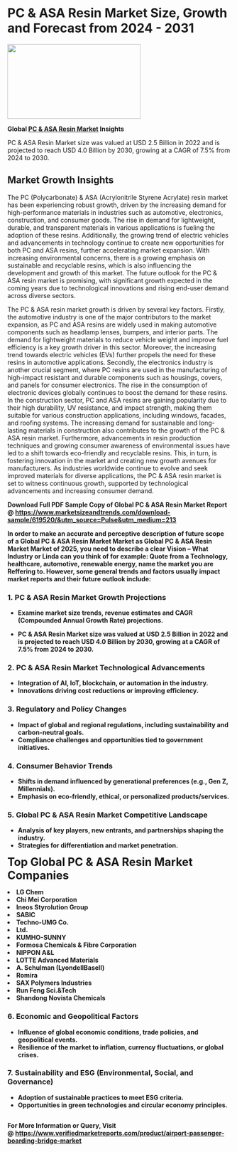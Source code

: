 <H1>PC & ASA Resin Market Size, Growth and Forecast from 2024 - 2031</H1><img class="aligncenter size-medium wp-image-584254" src="https://thirdeyenews.in/wp-content/uploads/2024/09/Global-Market-Research-300x168.jpeg" alt="" width="300" height="168" /><p><strong>Global&nbsp;<a href="https://www.marketsizeandtrends.com/download-sample/619520/&amp;utm_source=Pulse&amp;utm_medium=213">PC & ASA Resin Market</a> Insights</strong></p><p>PC & ASA Resin Market size was valued at USD 2.5 Billion in 2022 and is projected to reach USD 4.0 Billion by 2030, growing at a CAGR of 7.5% from 2024 to 2030.</p><p><h2>Market Growth Insights</h2> <p>The PC (Polycarbonate) & ASA (Acrylonitrile Styrene Acrylate) resin market has been experiencing robust growth, driven by the increasing demand for high-performance materials in industries such as automotive, electronics, construction, and consumer goods. The rise in demand for lightweight, durable, and transparent materials in various applications is fueling the adoption of these resins. Additionally, the growing trend of electric vehicles and advancements in technology continue to create new opportunities for both PC and ASA resins, further accelerating market expansion. With increasing environmental concerns, there is a growing emphasis on sustainable and recyclable resins, which is also influencing the development and growth of this market. The future outlook for the PC & ASA resin market is promising, with significant growth expected in the coming years due to technological innovations and rising end-user demand across diverse sectors.</p> <p><strong></strong></p> <p>The PC & ASA resin market growth is driven by several key factors. Firstly, the automotive industry is one of the major contributors to the market expansion, as PC and ASA resins are widely used in making automotive components such as headlamp lenses, bumpers, and interior parts. The demand for lightweight materials to reduce vehicle weight and improve fuel efficiency is a key growth driver in this sector. Moreover, the increasing trend towards electric vehicles (EVs) further propels the need for these resins in automotive applications. Secondly, the electronics industry is another crucial segment, where PC resins are used in the manufacturing of high-impact resistant and durable components such as housings, covers, and panels for consumer electronics. The rise in the consumption of electronic devices globally continues to boost the demand for these resins. In the construction sector, PC and ASA resins are gaining popularity due to their high durability, UV resistance, and impact strength, making them suitable for various construction applications, including windows, facades, and roofing systems. The increasing demand for sustainable and long-lasting materials in construction also contributes to the growth of the PC & ASA resin market. Furthermore, advancements in resin production techniques and growing consumer awareness of environmental issues have led to a shift towards eco-friendly and recyclable resins. This, in turn, is fostering innovation in the market and creating new growth avenues for manufacturers. As industries worldwide continue to evolve and seek improved materials for diverse applications, the PC & ASA resin market is set to witness continuous growth, supported by technological advancements and increasing consumer demand.</p> <p><strong></p><p><span class=""><strong>Download Full PDF Sample Copy of Global PC & ASA Resin Market Report</strong> @ <a href="https://www.marketsizeandtrends.com/download-sample/619520/&amp;utm_source=Pulse&amp;utm_medium=213" target="_blank">https://www.marketsizeandtrends.com/download-sample/619520/&amp;utm_source=Pulse&amp;utm_medium=213</a></span></p><p>In order to make an accurate and perceptive description of future scope of a Global&nbsp;PC & ASA Resin Market Market as Global&nbsp;PC & ASA Resin Market Market of 2025, you need to describe a clear Vision &ndash; What Industry or Linda can you think of for example: Quote from a Technology, healthcare, automotive, renewable energy, name the market you are Reffering to. However, some general trends and factors usually impact market reports and their future outlook include:</p><h3>1.&nbsp;<strong>PC & ASA Resin Market Growth Projections</strong></h3><ul><li>Examine market size trends, revenue estimates and CAGR (Compounded Annual Growth Rate) projections.</li><li><p>PC & ASA Resin Market size was valued at USD 2.5 Billion in 2022 and is projected to reach USD 4.0 Billion by 2030, growing at a CAGR of 7.5% from 2024 to 2030.</p></li></ul><h3>2.&nbsp;<strong>PC & ASA Resin Market Technological Advancements</strong></h3><ul><li>Integration of AI, IoT, blockchain, or automation in the industry.</li><li>Innovations driving cost reductions or improving efficiency.</li></ul><h3>3.&nbsp;<strong>Regulatory and Policy Changes</strong></h3><ul><li>Impact of global and regional regulations, including sustainability and carbon-neutral goals.</li><li>Compliance challenges and opportunities tied to government initiatives.</li></ul><h3>4.&nbsp;<strong>Consumer Behavior Trends</strong></h3><ul><li>Shifts in demand influenced by generational preferences (e.g., Gen Z, Millennials).</li><li>Emphasis on eco-friendly, ethical, or personalized products/services.</li></ul><h3>5.&nbsp;<strong>Global PC & ASA Resin Market Competitive Landscape</strong></h3><ul><li>Analysis of key players, new entrants, and partnerships shaping the industry.</li><li>Strategies for differentiation and market penetration.</li></ul><p data-pm-slice="1 1 []"><span style="color: inherit; font-family: inherit; font-size: 25px;">Top Global PC & ASA Resin Market Companies</span></p><div class="" data-test-id=""><p><li>LG Chem</li><li> Chi Mei Corporation</li><li> Ineos Styrolution Group</li><li> SABIC</li><li> Techno-UMG Co.</li><li> Ltd.</li><li> KUMHO-SUNNY</li><li> Formosa Chemicals & Fibre Corporation</li><li> NIPPON A&L</li><li> LOTTE Advanced Materials</li><li> A. Schulman (LyondellBasell)</li><li> Romira</li><li> SAX Polymers Industries</li><li> Run Feng Sci.&Tech</li><li> Shandong Novista Chemicals</li></p></div><h3>6.&nbsp;<strong>Economic and Geopolitical Factors</strong></h3><ul><li>Influence of global economic conditions, trade policies, and geopolitical events.</li><li>Resilience of the market to inflation, currency fluctuations, or global crises.</li></ul><h3>7.&nbsp;<strong>Sustainability and ESG (Environmental, Social, and Governance)</strong></h3><ul><li>Adoption of sustainable practices to meet ESG criteria.</li><li>Opportunities in green technologies and circular economy principles.</li></ul><h2><strong style="font-size: 14px;">For More Information or Query, Visit @&nbsp;</strong><a style="background-color: #ffffff; font-size: 14px;" href="https://www.marketsizeandtrends.com/report/pc-and-asa-resin-market/" target="_blank">https://www.verifiedmarketreports.com/product/airport-passenger-boarding-bridge-market</a></h2>
